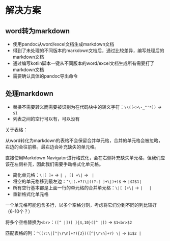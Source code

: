 # 解决方案

## word转为markdown

* 使用pandoc从word/excel文档生成markdown文档
* 得到了未处理的不同版本的markdown文档后，通过比较差异，编写处理后的markdown文档
* 通过编写kotlin脚本一键从不同版本的word/excel文档生成所有需要打了markdown文档
* 需要确认具体的pandoc导出命令

## 处理markdown

* 替换不需要转义而需要被识别为在代码块中的转义字符：`\\([<>\-_"'*])` -> `$1`
* 列表之间的空行可以有，可以没有

关于表格：

从word转化为markdown的表格不会保留合并单元格，合并的单元格会被忽略，右边的会往前移。最右边会补充缺失的单元格。

直接使用Markdown Navigator进行格式化，会在右侧补充缺失单元格，但我们应该在左侧补充，因此我们需要手动格式化单元格。

* 简化单元格：`\|[ ]+` -> `| `，`[] +\|` -> ` |`
* 将空的单元格移到最左边：`^\|(.+?)\|((?:[ ]+\|)+)$` -> `|$2$1|`
* 所有空行基本都是上面一行的单元格的合并单元格：`\|[ ]+\|` -> `|   |`
* 重新格式化单元格

一个单元格可能包含多行，以多个空格分割，考虑将它们分到不同的列比较好（6-10个？）

将多个空格替换为`<br>`：`([^ |])[ ]{4,10}([^ |])` -> `$1<br>$2`

匹配表格的列：`^((?:\|[^|\r\n]+?){3})([^|\r\n]+?) \|` -> `$1$2 |`